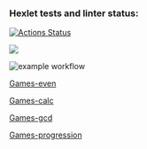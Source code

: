 ### Hexlet tests and linter status:
[![Actions Status](https://github.com/Dmitry996/python-project-lvl1/workflows/hexlet-check/badge.svg)](https://github.com/Dmitry996/python-project-lvl1/actions)

<a href="https://codeclimate.com/github/codeclimate/codeclimate/maintainability"><img src="https://api.codeclimate.com/v1/badges/a99a88d28ad37a79dbf6/maintainability" /></a>

![example workflow](https://github.com/Dmitry996/python-project-lvl1/actions/workflows/main.yml/badge.svg)

[Games-even](https://asciinema.org/a/vKyhCrEU1qgTZNg8jehgrg9RT)

[Games-calc](https://asciinema.org/a/ZJmtUaqk2D0mFmpcr8Kc542VQ)

[Games-gcd](https://asciinema.org/a/qHDFsTnUc5NEBSf8TO6iT8I28)

[Games-progression](https://asciinema.org/a/3GyaapHMP3deBOl5TbKFOSDOb)
